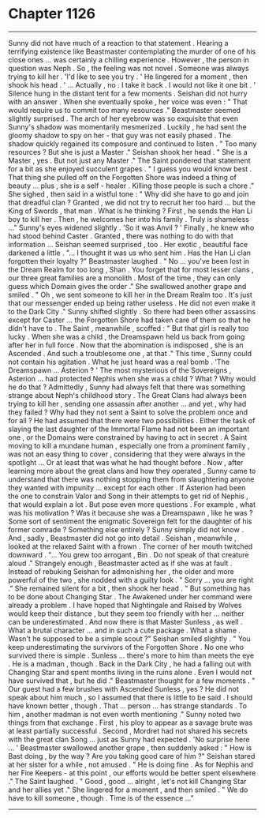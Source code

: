 
# Chapter 1126


---

Sunny did not have much of a reaction to that statement . Hearing a terrifying existence like Beastmaster contemplating the murder of one of his close ones ... was certainly a chilling experience . However , the person in question was Neph . So , the feeling was not novel . Someone was always trying to kill her .
'I'd like to see you try . '
He lingered for a moment , then shook his head .
' ... Actually , no . I take it back . I would not like it one bit . '
Silence hung in the distant tent for a few moments . Seishan did not hurry with an answer . When she eventually spoke , her voice was even : " That would require us to commit too many resources ."
Beastmaster seemed slightly surprised . The arch of her eyebrow was so exquisite that even Sunny's shadow was momentarily mesmerized . Luckily , he had sent the gloomy shadow to spy on her - that guy was not easily phased . The shadow quickly regained its composure and continued to listen .
" Too many resources ? But she is just a Master ."
Seishan shook her head . " She is a Master , yes . But not just any Master ."
The Saint pondered that statement for a bit as she enjoyed succulent grapes .
" I guess you would know best . That thing she pulled off on the Forgotten Shore was indeed a thing of beauty ... plus , she is a self - healer . Killing those people is such a chore ." She sighed , then said in a wistful tone : " Why did she have to go and join that dreadful clan ? Granted , we did not try to recruit her too hard ... but the King of Swords , that man . What is he thinking ? First , he sends the Han Li boy to kill her . Then , he welcomes her into his family . Truly is shameless ..."
Sunny's eyes widened slightly .
'So it was Anvil ? '
Finally , he knew who had stood behind Caster . Granted , there was nothing to do with that information ... Seishan seemed surprised , too . Her exotic , beautiful face darkened a little .
"... I thought it was us who sent him . Has the Han Li clan forgotten their loyalty ?"
Beastmaster laughed .
" No ... you've been lost in the Dream Realm for too long , Shan . You forget that for most lesser clans , our three great families are a monolith . Most of the time , they can only guess which Domain gives the order ." She swallowed another grape and smiled . " Oh , we sent someone to kill her in the Dream Realm too . It's just that our messenger ended up being rather useless . He did not even make it to the Dark City ."
Sunny shifted slightly . So there had been other assassins except for Caster ... the Forgotten Shore had taken care of them so that he didn't have to .
The Saint , meanwhile , scoffed :
" But that girl is really too lucky . When she was a child , the Dreamspawn held us back from going after her in full force . Now that the abomination is indisposed , she is an Ascended . And such a troublesome one , at that ."
This time , Sunny could not contain his agitation . What he just heard was a real bomb .
'The Dreamspawn ... Asterion ? '
The most mysterious of the Sovereigns , Asterion ... had protected Nephis when she was a child ? What ? Why would he do that ? Admittedly , Sunny had always felt that there was something strange about Neph's childhood story . The Great Clans had always been trying to kill her , sending one assassin after another ... and yet , why had they failed ? Why had they not sent a Saint to solve the problem once and for all ?
He had assumed that there were two possibilities . Either the task of slaying the last daughter of the Immortal Flame had not been an important one , or the Domains were constrained by having to act in secret . A Saint moving to kill a mundane human , especially one from a prominent family , was not an easy thing to cover , considering that they were always in the spotlight ...
Or at least that was what he had thought before . Now , after learning more about the great clans and how they operated , Sunny came to understand that there was nothing stopping them from slaughtering anyone they wanted with impunity ... except for each other .
If Asterion had been the one to constrain Valor and Song in their attempts to get rid of Nephis , that would explain a lot .
But pose even more questions .
For example , what was his motivation ?
Was it because she was a Dreamspawn , like he was ? Some sort of sentiment the enigmatic Sovereign felt for the daughter of his former comrade ? Something else entirely ?
Sunny simply did not know . And , sadly , Beastmaster did not go into detail .
Seishan , meanwhile , looked at the relaxed Saint with a frown . The corner of her mouth twitched downward .
"... You grew too arrogant , Bin . Do not speak of that creature aloud ."
Strangely enough , Beastmaster acted as if she was at fault . Instead of rebuking Seishan for admonishing her , the older and more powerful of the two , she nodded with a guilty look .
" Sorry ... you are right ."
She remained silent for a bit , then shook her head .
" But something has to be done about Changing Star . The Awakened under her command were already a problem . I have hoped that Nightingale and Raised by Wolves would keep their distance , but they seem too friendly with her ... neither can be underestimated . And now there is that Master Sunless , as well . What a brutal character ... and in such a cute package . What a shame . Wasn't he supposed to be a simple scout ?"
Seishan smiled slightly .
" You keep underestimating the survivors of the Forgotten Shore . No one who survived there is simple . Sunless ... there's more to him than meets the eye . He is a madman , though . Back in the Dark City , he had a falling out with Changing Star and spent months living in the ruins alone . Even I would not have survived that , but he did ."
Beastmaster thought for a few moments .
" Our guest had a few brushes with Ascended Sunless , yes ? He did not speak about him much , so I assumed that there is little to be said . I should have known better , though . That ... person ... has strange standards . To him , another madman is not even worth mentioning ."
Sunny noted two things from that exchange . First , his ploy to appear as a savage brute was at least partially successful . Second , Mordret had not shared his secrets with the great clan Song ... just as Sunny had expected .
'No surprise here ... '
Beastmaster swallowed another grape , then suddenly asked :
" How is Bast doing , by the way ? Are you taking good care of him ?"
Seishan stared at her sister for a while , not amused .
" He is doing fine . As for Nephis and her Fire Keepers - at this point , our efforts would be better spent elsewhere ."
The Saint laughed .
" Good , good ... alright , let's not kill Changing Star and her allies yet ."
She lingered for a moment , and then smiled .
" We do have to kill someone , though . Time is of the essence ..."

---

